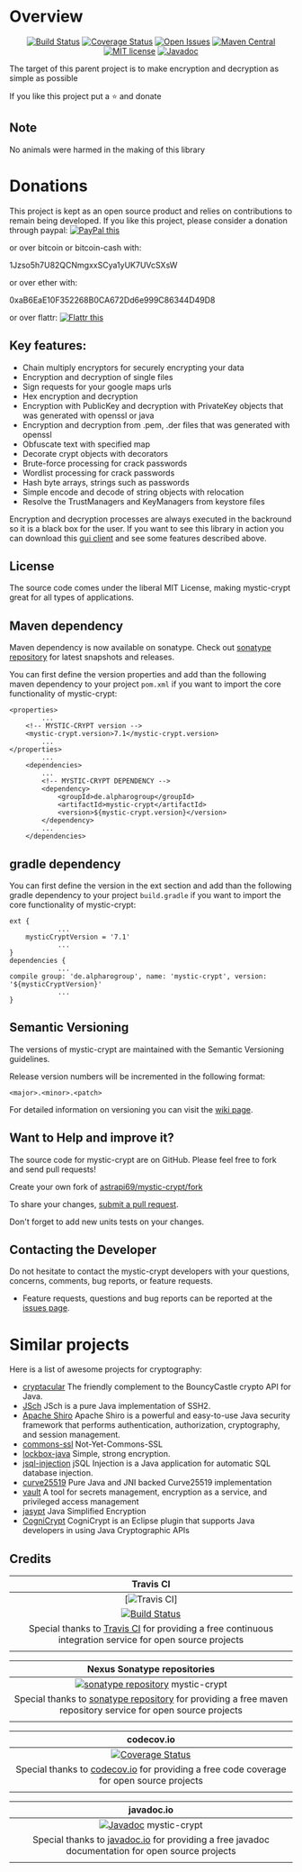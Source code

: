 # Overview

<div align="center">

[![Build Status](https://travis-ci.org/astrapi69/mystic-crypt.svg?branch=develop)](https://travis-ci.org/astrapi69/mystic-crypt)
[![Coverage Status](https://codecov.io/gh/astrapi69/mystic-crypt/branch/develop/graph/badge.svg)](https://codecov.io/gh/astrapi69/mystic-crypt)
[![Open Issues](https://img.shields.io/github/issues/astrapi69/mystic-crypt.svg?style=flat)](https://github.com/astrapi69/mystic-crypt/issues) 
[![Maven Central](https://maven-badges.herokuapp.com/maven-central/de.alpharogroup/mystic-crypt/badge.svg)](https://maven-badges.herokuapp.com/maven-central/de.alpharogroup/mystic-crypt)
[![MIT license](http://img.shields.io/badge/license-MIT-brightgreen.svg?style=flat)](http://opensource.org/licenses/MIT)
[![Javadoc](http://www.javadoc.io/badge/de.alpharogroup/mystic-crypt.svg)](http://www.javadoc.io/doc/de.alpharogroup/mystic-crypt)

</div>

The target of this parent project is to make encryption and decryption as simple as possible

If you like this project put a ⭐ and donate

## Note

No animals were harmed in the making of this library

# Donations

This project is kept as an open source product and relies on contributions to remain being developed. 
If you like this project, please consider a donation through paypal: <a href="https://www.paypal.com/cgi-bin/webscr?cmd=_s-xclick&hosted_button_id=GVBTWLRAZ7HB8" target="_blank">
<img src="https://www.paypalobjects.com/en_US/GB/i/btn/btn_donateCC_LG.gif" alt="PayPal this" title="PayPal – The safer, easier way to pay online!" border="0" />
</a>

or over bitcoin or bitcoin-cash with:

1Jzso5h7U82QCNmgxxSCya1yUK7UVcSXsW

or over ether with:

0xaB6EaE10F352268B0CA672Dd6e999C86344D49D8

or over flattr: <a href="http://flattr.com/thing/4152938/astrapi69mystic-crypt-on-GitHub" target="_blank">
<img src="http://api.flattr.com/button/flattr-badge-large.png" alt="Flattr this" title="Flattr this" border="0" />
</a>

## Key features:

 * Chain multiply encryptors for securely encrypting your data
 * Encryption and decryption of single files
 * Sign requests for your google maps urls
 * Hex encryption and decryption
 * Encryption with PublicKey and decryption with PrivateKey objects that was generated with openssl or java
 * Encryption and decryption from .pem, .der files that was generated with openssl
 * Obfuscate text with specified map
 * Decorate crypt objects with decorators
 * Brute-force processing for crack passwords
 * Wordlist processing for crack passwords
 * Hash byte arrays, strings such as passwords
 * Simple encode and decode of string objects with relocation
 * Resolve the TrustManagers and KeyManagers from keystore files
 
Encryption and decryption processes are always executed in the backround so it is a black box for the user. If you want to 
see this library in action you can download this [gui client](https://github.com/astrapi69/mystic-crypt-ui) and see some features
described above.
 
## License

The source code comes under the liberal MIT License, making mystic-crypt great for all types of applications.

## Maven dependency

Maven dependency is now available on sonatype.
Check out [sonatype repository](https://oss.sonatype.org/index.html#nexus-search;quick~mystic-crypt) for latest snapshots and releases.

You can first define the version properties and add than the following maven dependency to your project `pom.xml` if you want to import the core functionality of mystic-crypt:

	<properties>
			...
		<!-- MYSTIC-CRYPT version -->
		<mystic-crypt.version>7.1</mystic-crypt.version>
			...
	</properties>
			...
		<dependencies>
			...
			<!-- MYSTIC-CRYPT DEPENDENCY -->
			<dependency>
				<groupId>de.alpharogroup</groupId>
				<artifactId>mystic-crypt</artifactId>
				<version>${mystic-crypt.version}</version>
			</dependency>
			...
		</dependencies>
	
			
## gradle dependency

You can first define the version in the ext section and add than the following gradle dependency to your project `build.gradle` if you want to import the core functionality of mystic-crypt:

```
ext {
			...
    mysticCryptVersion = '7.1'
			...
}
dependencies {
			...
compile group: 'de.alpharogroup', name: 'mystic-crypt', version: '${mysticCryptVersion}'
			...
}
```

## Semantic Versioning

The versions of mystic-crypt are maintained with the Semantic Versioning guidelines.

Release version numbers will be incremented in the following format:

`<major>.<minor>.<patch>`

For detailed information on versioning you can visit the [wiki page](https://github.com/lightblueseas/mvn-parent-projects/wiki/Semantic-Versioning).

## Want to Help and improve it? ###

The source code for mystic-crypt are on GitHub. Please feel free to fork and send pull requests!

Create your own fork of [astrapi69/mystic-crypt/fork](https://github.com/astrapi69/mystic-crypt/fork)

To share your changes, [submit a pull request](https://github.com/astrapi69/mystic-crypt/pull/new/develop).

Don't forget to add new units tests on your changes.

## Contacting the Developer

Do not hesitate to contact the mystic-crypt developers with your questions, concerns, comments, bug reports, or feature requests.
- Feature requests, questions and bug reports can be reported at the [issues page](https://github.com/astrapi69/mystic-crypt/issues).

# Similar projects

Here is a list of awesome projects for cryptography:

 * [cryptacular](https://github.com/vt-middleware/cryptacular) The friendly complement to the BouncyCastle crypto API for Java.
 * [JSch](http://www.jcraft.com/jsch/) JSch is a pure Java implementation of SSH2.
 * [Apache Shiro](https://github.com/apache/shiro) Apache Shiro is a powerful and easy-to-use Java security framework that performs authentication, authorization, cryptography, and session management.
 * [commons-ssl](http://juliusdavies.ca/commons-ssl/) Not-Yet-Commons-SSL
 * [lockbox-java](https://github.com/eloquent/lockbox-java) Simple, strong encryption. 
 * [jsql-injection](https://github.com/ron190/jsql-injection) jSQL Injection is a Java application for automatic SQL database injection.
 * [curve25519](https://github.com/signalapp/curve25519-java) Pure Java and JNI backed Curve25519 implementation
 * [vault](https://github.com/hashicorp/vault) A tool for secrets management, encryption as a service, and privileged access management
 * [jasypt](http://www.jasypt.org/) Java Simplified Encryption
 * [CogniCrypt](https://github.com/eclipse-cognicrypt/CogniCrypt) CogniCrypt is an Eclipse plugin that supports Java developers in using Java Cryptographic APIs

## Credits

|**Travis CI**|
|     :---:      |
|[![Travis CI](https://travis-ci.com/images/logos/TravisCI-Full-Color.png)]|
|[![Build Status](https://travis-ci.org/astrapi69/mystic-crypt.svg?branch=master)](https://travis-ci.org/astrapi69/mystic-crypt)|
|Special thanks to [Travis CI](https://travis-ci.org) for providing a free continuous integration service for open source projects|
|     <img width=1000/>     |

|**Nexus Sonatype repositories**|
|     :---:      |
|[![sonatype repository](https://img.shields.io/nexus/r/https/oss.sonatype.org/de.alpharogroup/mystic-crypt.svg?style=for-the-badge)](https://oss.sonatype.org/index.html#nexus-search;gav~de.alpharogroup~mystic-crypt~~~) mystic-crypt|
|Special thanks to [sonatype repository](https://www.sonatype.com) for providing a free maven repository service for open source projects|
|     <img width=1000/>     |

|**codecov.io**|
|     :---:      |
|[![Coverage Status](https://codecov.io/gh/astrapi69/mystic-crypt/branch/develop/graph/badge.svg)](https://codecov.io/gh/astrapi69/mystic-crypt)|
|Special thanks to [codecov.io](https://codecov.io) for providing a free code coverage for open source projects|
|     <img width=1000/>     |

|**javadoc.io**|
|     :---:      |
|[![Javadoc](http://www.javadoc.io/badge/de.alpharogroup/mystic-crypt.svg)](http://www.javadoc.io/doc/de.alpharogroup/mystic-crypt) mystic-crypt|
|Special thanks to [javadoc.io](http://www.javadoc.io) for providing a free javadoc documentation for open source projects|
|     <img width=1000/>     |


